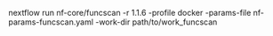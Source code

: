 nextflow run nf-core/funcscan -r 1.1.6 -profile docker -params-file nf-params-funcscan.yaml -work-dir path/to/work_funcscan
